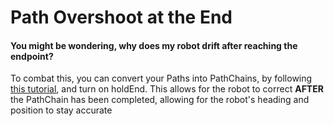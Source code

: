 # Path Overshoot at the End
#### You might be wondering, why does my robot drift after reaching the endpoint? 

To combat this, you can convert your Paths into PathChains, by following [this tutorial](pathtopathchain.md), and turn on holdEnd. This allows for the robot to correct **AFTER** the PathChain has been completed, allowing for the robot's heading and position to stay accurate
